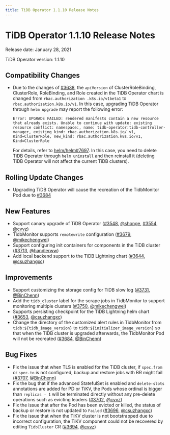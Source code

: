 ```yaml
---
title: TiDB Operator 1.1.10 Release Notes
---
```


# TiDB Operator 1.1.10 Release Notes

Release date: January 28, 2021

TiDB Operator version: 1.1.10

## Compatibility Changes

- Due to the changes of [#3638](https://github.com/pingcap/tidb-operator/pull/3638), the `apiVersion` of ClusterRoleBinding, ClusterRole, RoleBinding, and Role created in the TiDB Operator chart is changed from `rbac.authorization .k8s.io/v1beta1` to `rbac.authorization.k8s.io/v1`. In this case, upgrading TiDB Operator through `helm upgrade` may report the following error:

     ```
     Error: UPGRADE FAILED: rendered manifests contain a new resource that already exists. Unable to continue with update: existing resource conflict: namespace:, name: tidb-operator:tidb-controller-manager, existing_kind: rbac.authorization.k8s.io/ v1, Kind=ClusterRole, new_kind: rbac.authorization.k8s.io/v1, Kind=ClusterRole
     ```

     For details, refer to [helm/helm#7697](https://github.com/helm/helm/issues/7697). In this case, you need to delete TiDB Operator through `helm uninstall` and then reinstall it (deleting TiDB Operator will not affect the current TiDB clusters).

## Rolling Update Changes

- Upgrading TiDB Operator will cause the recreation of the TidbMonitor Pod due to [#3684](https://github.com/pingcap/tidb-operator/pull/3684)

## New Features

- Support canary upgrade of TiDB Operator ([#3548](https://github.com/pingcap/tidb-operator/pull/3548), [@shonge](https://github.com/shonge), [#3554](https://github.com/pingcap/tidb-operator/pull/3554), [@cvvz](https://github.com/cvvz))
- TidbMonitor supports `remotewrite` configuration ([#3679](https://github.com/pingcap/tidb-operator/pull/3679), [@mikechengwei](https://github.com/mikechengwei))
- Support configuring init containers for components in the TiDB cluster ([#3713](https://github.com/pingcap/tidb-operator/pull/3713), [@handlerww](https://github.com/handlerww))
- Add local backend support to the TiDB Lightning chart ([#3644](https://github.com/pingcap/tidb-operator/pull/3644), [@csuzhangxc](https://github.com/csuzhangxc))

## Improvements

- Support customizing the storage config for TiDB slow log ([#3731](https://github.com/pingcap/tidb-operator/pull/3731), [@BinChenn](https://github.com/BinChenn))
- Add the `tidb_cluster` label for the scrape jobs in TidbMonitor to support monitoring multiple clusters ([#3750](https://github.com/pingcap/tidb-operator/pull/3750), [@mikechengwei](https://github.com/mikechengwei))
- Supports persisting checkpoint for the TiDB Lightning helm chart ([#3653](https://github.com/pingcap/tidb-operator/pull/3653), [@csuzhangxc](https://github.com/csuzhangxc))
- Change the directory of the customized alert rules in TidbMonitor from `tidb:${tidb_image_version}` to `tidb:${initializer_image_version}` so that when the TiDB cluster is upgraded afterwards, the TidbMonitor Pod will not be recreated ([#3684](https://github.com/pingcap/tidb-operator/pull/3684), [@BinChenn](https://github.com/BinChenn))

## Bug Fixes

- Fix the issue that when TLS is enabled for the TiDB cluster, if `spec.from` or `spec.to` is not configured, backup and restore jobs with BR might fail ([#3707](https://github.com/pingcap/tidb-operator/pull/3707), [@BinChenn](https://github.com/BinChenn))
- Fix the bug that if the advanced StatefulSet is enabled and `delete-slots` annotations are added for PD or TiKV, the Pods whose ordinal is bigger than `replicas - 1` will be terminated directly without any pre-delete operations such as evicting leaders ([#3702](https://github.com/pingcap/tidb-operator/pull/3702), [@cvvz](https://github.com/cvvz))
- Fix the issue that after the Pod has been evicted or killed, the status of backup or restore is not updated to `Failed` ([#3696](https://github.com/pingcap/tidb-operator/pull/3696), [@csuzhangxc](https://github.com/csuzhangxc))
- Fix the issue that when the TiKV cluster is not bootstrapped due to incorrect configuration, the TiKV component could not be recovered by editing `TidbCluster` CR ([#3694](https://github.com/pingcap/tidb-operator/pull/3694), [@cvvz](https://github.com/cvvz))
